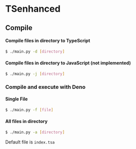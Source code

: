 # TSenhanced

## Compile

#### Compile files in directory to TypeScript

```bash
$ ./main.py -d [directory]
```

#### Compile files in directory to JavaScript (not implemented)

```bash
$ ./main.py -j [directory]
```

### Compile and execute with Deno

#### Single File

```bash
$ ./main.py -f [file]
```

#### All files in directory

```bash
$ ./main.py -a [directory]
```

Default file is `index.tsa`
